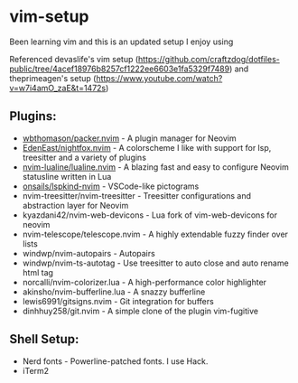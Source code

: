 # vim-setup
Been learning vim and this is an updated setup I enjoy using

Referenced devaslife's vim setup (https://github.com/craftzdog/dotfiles-public/tree/4acef18976b8257cf1222ee6603e1fa5329f7489) 
and theprimeagen's setup (https://www.youtube.com/watch?v=w7i4amO_zaE&t=1472s)

## Plugins:
* [wbthomason/packer.nvim](https://github.com/wbthomason/packer.nvim) - A plugin manager for Neovim
* [EdenEast/nightfox.nvim](https://github.com/EdenEast/nightfox.nvim) - A colorscheme I like with support for lsp, treesitter and a variety of plugins
* [nvim-lualine/lualine.nvim](https://github.com/nvim-lualine/lualine.nvim) - A blazing fast and easy to configure Neovim statusline written in Lua
* [onsails/lspkind-nvim](https://github.com/onsails/lspkind-nvim) - VSCode-like pictograms
* nvim-treesitter/nvim-treesitter - Treesitter configurations and abstraction layer for Neovim
* kyazdani42/nvim-web-devicons - Lua fork of vim-web-devicons for neovim
* nvim-telescope/telescope.nvim - A highly extendable fuzzy finder over lists
* windwp/nvim-autopairs - Autopairs
* windwp/nvim-ts-autotag - Use treesitter to auto close and auto rename html tag
* norcalli/nvim-colorizer.lua - A high-performance color highlighter
* akinsho/nvim-bufferline.lua - A snazzy bufferline
* lewis6991/gitsigns.nvim - Git integration for buffers
* dinhhuy258/git.nvim - A simple clone of the plugin vim-fugitive


## Shell Setup:
* Nerd fonts - Powerline-patched fonts. I use Hack.
* iTerm2
